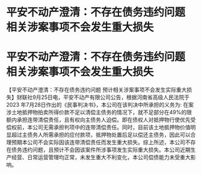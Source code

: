 # 平安不动产澄清：不存在债务违约问题 相关涉案事项不会发生重大损失

# 平安不动产澄清：不存在债务违约问题 相关涉案事项不会发生重大损失

【平安不动产澄清：不存在债务违约问题 预计相关涉案事项不会发生实际重大损失】财联社9月25日电，平安不动产有限公司公告，根据河南省高级人民法院于2023
年7月28日作出的《民事判决书》，本公司在该判决中所承担的义务为:
在案涉土地抵押物拍卖所得价款不足以清偿主债务的情况下，就不足部分在49%的限额内承担连带清偿责任，且有权向主债务人迫偿。即在债权人对抵押物行使优先受偿权前，本公司无需承担判项中的连带清偿责任。同时，目前该土地抵押物价值明显超过主债务人所需承担的应付款项，抵押物处置后足以偿还主债务，因此可以合理预期本公司不会实际因该连带清偿责任而发生重大损失。综上所述，本公司不存在债务违约问题，且预计不会因该案件所涉事项发生实际重大损失。本公司近期生产经营、日常运营管理均正常，未发生重大不利变化，本公司偿债能力未受重大影响。

